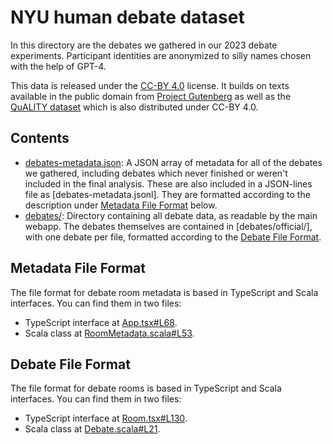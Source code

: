 # NYU human debate dataset

In this directory are the debates we gathered in our 2023 debate experiments.
Participant identities are anonymized to silly names chosen with the help of GPT-4.

This data is released under the [CC-BY 4.0](https://creativecommons.org/licenses/by/4.0/) license.
It builds on texts available in the public domain from [Project Gutenberg](https://www.gutenberg.org)
as well as the [QuALITY dataset](https://nyu-mll.github.io/quality/) which is also distributed under
CC-BY 4.0.

## Contents

* [debates-metadata.json](debates-metadata.json): A JSON array of metadata for all of the debates we gathered,
  including debates which never finished or weren't included in the final analysis.
  These are also included in a JSON-lines file as [debates-metadata.jsonl].
  They are formatted according to the description under
  [Metadata File Format](#metadata-file-format) below.
* [debates/](debates/): Directory containing all debate data, as readable by the main webapp.
  The debates themselves are contained in [debates/official/], with one debate per file,
  formatted according to the [Debate File Format](#debate-file-format).

## Metadata File Format

The file format for debate room metadata is based in TypeScript and Scala interfaces.
You can find them in two files:
* TypeScript interface at [App.tsx#L68](https://github.com/julianmichael/debate/blob/7c212fbe2540feb736ddff7485cce3c1ab5f9408/browser/src/App.tsx#L68).
* Scala class at [RoomMetadata.scala#L53](https://github.com/julianmichael/debate/blob/7c212fbe2540feb736ddff7485cce3c1ab5f9408/debate/src/RoomMetadata.scala#L53).

## Debate File Format

The file format for debate rooms is based in TypeScript and Scala interfaces.
You can find them in two files:
* TypeScript interface at [Room.tsx#L130](https://github.com/julianmichael/debate/blob/7c212fbe2540feb736ddff7485cce3c1ab5f9408/browser/src/Room.tsx#L130).
* Scala class at [Debate.scala#L21](https://github.com/julianmichael/debate/blob/7c212fbe2540feb736ddff7485cce3c1ab5f9408/debate/src/Debate.scala#L21).